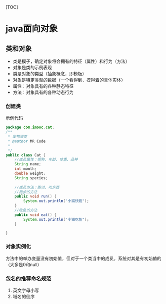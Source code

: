 [TOC]
# java面向对象
## 类和对象
* 类是模子，确定对象将会拥有的特征（属性）和行为（方法）
* 对象是类的示例表现
* 类是对象的类型（抽象概念，即模板）
* 对象是特定类型的数据（一个看得到、摸得着的具体实体）
* 属性：对象具有的各种静态特征
* 方法：对象具有的各种动态行为
### 创建类
示例代码
```java
package com.imooc.cat;
/**
 * 宠物猫类
 * @author MR Code
 *
 */
public class Cat {
	//成员属性：昵称、年龄、体重、品种
	String name;
	int month;
	double weight;
	String species;
	
	//成员方法：跑动、吃东西
	//跑步的方法
	public void run() {
		System.out.println("小猫快跑");
	}
	//吃鱼的方法
	public void eat() {
		System.out.println("小猫吃鱼");
	}

}
```
### 对象实例化
方法中的举办变量没有初始值，但对于一个类当中的成员，系统对其是有初始值的（大多是0和null）

### 包名的推荐命名规范
1. 英文字母小写
2. 域名的倒序